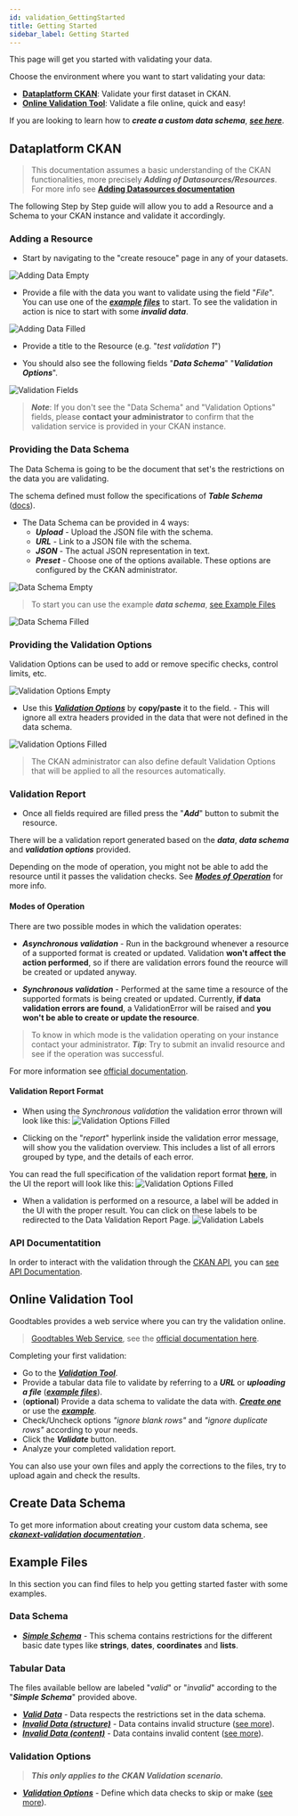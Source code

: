 ```yaml
---
id: validation_GettingStarted
title: Getting Started
sidebar_label: Getting Started
---
```


This page will get you started with validating your data.

Choose the environment where you want to start validating your data:

* **[Dataplatform CKAN](validation_GettingStarted#dataplatform-ckan)**: Validate your first dataset in CKAN.
* **[Online Validation Tool](validation_GettingStarted#online-validation-tool)**: Validate a file online, quick and easy!

If you are looking to learn how to ***create a custom data schema***, ***[see here](validation_GettingStarted#create-data-schema)***. 


## Dataplatform CKAN

>This documentation assumes a basic understanding of the CKAN functionalities, more precisely ***Adding of Datasources/Resources***.
>For more info see **[Adding Datasources documentation](datasets_AddingDatasources)** 

The following Step by Step guide will allow you to add a Resource and a Schema to your CKAN instance and validate it accordingly.

### Adding a Resource
- Start by navigating to the "create resouce" page in any of your datasets.

![Adding Data Empty](assets/Dataplatform/Validation/add_data_empty.PNG)

- Provide a file with the data you want to validate using the field "*File*". You can use one of the ***[example files](validation_GettingStarted#tabular-data)*** to start. To see the validation in action is nice to start with some ***invalid data***.

![Adding Data Filled](assets/Dataplatform/Validation/add_data_filled.PNG)

- Provide a title to the Resource (e.g. "*test validation 1*")

- You should also see the following fields "***Data Schema***" "***Validation Options***". 

![Validation Fields](assets/Dataplatform/Validation/creating_resource_validation_fields_empty.PNG)

> ***Note***: If you don't see the "Data Schema" and "Validation Options" fields, please **contact your administrator** to confirm that the validation service is provided in your CKAN instance. 

### Providing the Data Schema

The Data Schema is going to be the document that set's the restrictions on the data you are validating.

The schema defined must follow the specifications of ***Table Schema*** (<a href="https://frictionlessdata.io/specs/table-schema/" target="_blank">docs</a>).

   - The Data Schema can be provided in 4 ways:
       - ***Upload*** - Upload the JSON file with the schema.
       - ***URL*** - Link to a JSON file with the schema.
       - ***JSON*** - The actual JSON representation in text.
       - ***Preset*** - Choose one of the options available. These options are configured by the CKAN administrator.

![Data Schema Empty](assets/Dataplatform/Validation/add_data_schema_empty.PNG)

> To start you can use the example ***data schema***, [see Example Files](validation_GettingStarted#data-schema) 

![Data Schema Filled](assets/Dataplatform/Validation/add_data_schema_filled.PNG)

### Providing the Validation Options

Validation Options can be used to add or remove specific checks, control limits, etc.

![Validation Options Empty](assets/Dataplatform/Validation/add_validation_options_empty.PNG)

- Use this ***[Validation Options](assets/Dataplatform/Validation/validation_options.json)*** by **copy/paste** it to the field. - This will ignore all extra headers provided in the data  that were not defined in the data schema.

![Validation Options Filled](assets/Dataplatform/Validation/add_validation_options_filled.PNG)

> The CKAN administrator can also define default Validation Options that will be applied to all the resources automatically.


### Validation Report

- Once all fields required are filled press the "***Add***" button to submit the resource.
 
There will be a validation report generated based on the ***data***, ***data schema*** and ***validation options*** provided.

Depending on the mode of operation, you might not be able to add the resource until it passes the validation checks. See ***[Modes of Operation](validation_GettingStarted#modes-of-operation)*** for more info.

#### Modes of Operation

There are two possible modes in which the validation operates:

- ***Asynchronous validation*** - Run in the background whenever a resource of a supported format is created or updated. Validation **won't affect the action performed**, so if there are validation errors found the reource will be created or updated anyway.

- ***Synchronous validation*** - Performed at the same time a resource of the supported formats is being created or updated. Currently, **if data validation errors are found**, a ValidationError will be raised and **you won't be able to create or update the resource**.

> To know in which mode is the validation operating on your instance contact your administrator. ***Tip***: Try to submit an invalid resource and see if the operation was successful.  

For more information see [official documentation](https://github.com/frictionlessdata/ckanext-validation#operation-modes-1).

#### Validation Report Format

- When using the *Synchronous validation* the validation error thrown will look like this:
![Validation Options Filled](assets/Dataplatform/Validation/validation_error.PNG)

- Clicking on the "*report*" hyperlink inside the validation error message, will show you the validation overview. This includes a list of all errors grouped by type, and the details of each error.

You can read the full specification of the validation report format **[here](https://github.com/frictionlessdata/goodtables-py#validation-report-format)**, in the UI the report will look like this:
![Validation Options Filled](assets/Dataplatform/Validation/validation_report.PNG)

- When a validation is performed on a resource, a label will be added in the UI with the proper result. You can click on these labels to be redirected to the Data Validation Report Page.
![Validation Labels](assets/Dataplatform/Validation/labels.PNG)


### API Documentatition

In order to interact with the validation through the [CKAN API](https://docs.ckan.org/en/2.8/api/), you can [see API Documentation](https://github.com/frictionlessdata/ckanext-validation#action-functions).  

## Online Validation Tool
 
Goodtables provides a web service where you can try the validation online.

><a href="http://try.goodtables.io/" target="_blank">Goodtables Web Service</a>, see the <a href="https://frictionlessdata.io/docs/validating-data/#goodtables" target="_blank">official documentation here</a>.

Completing your first validation:
* Go to the ***<a href="http://try.goodtables.io/" target="_blank">Validation Tool</a>***.
* Provide a tabular data file to validate by referring to a ***URL*** or ***uploading a file*** (***[example files](validation_GettingStarted#tabular-data)***).
* (**optional**) Provide a data schema to validate the data with. ***[Create one](validation_GettingStarted#create-data-schema)*** or use the ***[example](validation_GettingStarted#data-schema)***.
* Check/Uncheck options *"ignore blank rows"* and *"ignore duplicate rows"* according to your needs.
* Click the ***Validate*** button.
* Analyze your completed validation report.

You can also use your own files and apply the corrections to the files, try to upload again and check the results.

## Create Data Schema

To get more information about creating your custom data schema, see ***<a href="https://github.com/frictionlessdata/ckanext-validation#data-schema" target="_blank">ckanext-validation documentation </a>***. 

## Example Files

In this section you can find files to help you getting started faster with some examples.

### Data Schema

   - ***[Simple Schema](assets/Dataplatform/Validation/data_schema.json)*** - This schema contains restrictions for the different basic date types like **strings**, **dates**, **coordinates** and **lists**. 
 
### Tabular Data 

The files available bellow are labeled "*valid*" or "*invalid*" according to the "***Simple Schema***" provided above.

   - ***[Valid Data](assets/Dataplatform/Validation/data_for_schema.csv)*** - Data respects the restrictions set in the data schema.  
   - ***[Invalid Data (structure)](assets/Dataplatform/Validation/invalid_structure_data.csv)*** - Data contains invalid structure (<a href="https://github.com/frictionlessdata/goodtables-py#structural-checks" target="_blank">see more</a>).  
   - ***[Invalid Data (content)](assets/Dataplatform/Validation/invalid_content_data.csv)*** - Data contains invalid content (<a href="https://github.com/frictionlessdata/goodtables-py#content-checks" target="_blank">see more</a>).
   
### Validation Options 

> ***This only applies to the CKAN Validation scenario.***

- ***[Validation Options](assets/Dataplatform/Validation/invalid_content_data.csv)*** -  Define which data checks to skip or make (<a href="https://github.com/frictionlessdata/ckanext-validation#validation-options" target="_blank">see more</a>).
